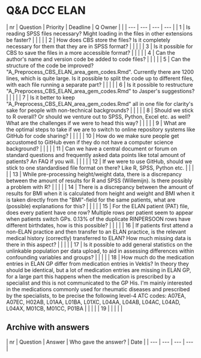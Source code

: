 # Q&A DCC ELAN

| nr | Question | Priority | Deadline | Q Owner |
| | --- | --- | --- | --- |
| 1 | Is reading SPSS files necessary? Might loading in the files in other extensions be faster? |  |  |  |
| 2 | How does CBS store the files? Is it completely necessary for them that they are in SPSS format? |  |  |  |
| 3 | Is it possible for CBS to save the files in a more accessible format? |  |  |  |
| 4 | Can the author's name and version code be added to code files? |  |  |  |
| 5 | Can the structure of the code be improved? "A_Preprocess_CBS_ELAN_area_gem_codes.Rmd". Currently there are 1200 lines, which is quite large. Is it possible to split the code up to different files, with each file running a separate part? |  |  |  |
| 6 | Is it possible to restructure "A_Preprocess_CBS_ELAN_area_gem_codes.Rmd" to Jasper's suggestions? |  |  |  |
| 7 | Is it better to keep "A_Preprocess_CBS_ELAN_area_gem_codes.Rmd" all in one file for clarity's sake for people with non-technical backgrounds? |  |  |  |
| 8 | Should we stick to R overall? Or should we venture out to SPSS, Python, Excel etc. as well? What are the challenges if we were to head this way? |  |  |  |
| 9 | What are the optimal steps to take if we are to switch to online repository systems like GitHub for code sharing? |  |  |  |
| 10 | How do we make sure people get accustomed to GitHub even if they do not have a computer science background? |  |  |  |
| 11 | Can we have a central document or forum on standard questions and frequently asked data points like total amount of patients? An FAQ if you will. |  |  |  |
| 12 | If we were to use GitHub, should we stick to one standardised file format on there? Like R, SPSS, Python etc. |  |  |  |
| 13 | While pre-processing height/weight data, there is a discrepancy between the amount of results for R and SPSS (Willemijn). Is there possibly a problem with R? |  |  |  |
| 14 | There is a discrepancy between the amount of results for BMI when it is calculated from height and weight and BMI when it is taken directly from the "BMI"-field for the same patients, what are (possible) explanations for this? |  |  |  |
| 15 | For the ELAN patient (PAT) file, does every patient have one row? Multiple rows per patient seem to appear when patients switch GPs. 0.13% of the duplicate RINPERSOON rows have different birthdates, how is this possible? |  |  |  |
| 16 | If patients first attend a non-ELAN practice and then transfer to an ELAN practice, is the relevant medical history (correctly) transferred to ELAN? How much missing data is there in this aspect? |  |  |  |
| 17 | Is it possible to add general statistics on the unlinkable population per data upload, to aid in assessing differences within confounding variables and groups? |  |  |  |
| 18 | How much do the medication entries in ELAN GP differ from medication entries in Vektis? In theory they should be identical, but a lot of medication entries are missing in ELAN GP, for a large part this happens when the medication is prescribed by a specialist and this is not communicated to the GP His. I'm mainly interested in the medications commonly used for rheumatic diseases and prescribed by the specialists, to be precise the following level-4 ATC codes: A07EA, A07EC, H02AB, L01AA, L01BA, L01XC, L04AA, L04AB, L04AC, L04AD, L04AX, M01CB, M01CC, P01BA  |  |  |  |
| 19 |  |  |  |  |





## Archive with answers 

| nr | Question | Answer | Who gave the answer? | Date |
| --- | --- | --- | --- |
